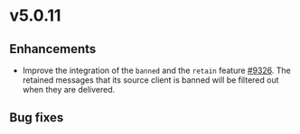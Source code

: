 # v5.0.11

## Enhancements

- Improve the integration of the `banned` and the `retain` feature [#9326](https://github.com/emqx/emqx/pull/9326).
  The retained messages that its source client is banned will be filtered out when they are delivered.

## Bug fixes

